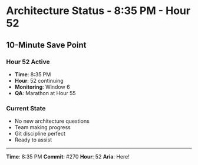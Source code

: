 # Architecture Status - 8:35 PM - Hour 52

## 10-Minute Save Point

### Hour 52 Active
- **Time**: 8:35 PM
- **Hour**: 52 continuing
- **Monitoring**: Window 6
- **QA**: Marathon at Hour 55

### Current State
- No new architecture questions
- Team making progress
- Git discipline perfect
- Ready to assist

---

**Time**: 8:35 PM
**Commit**: #270
**Hour**: 52
**Aria**: Here!